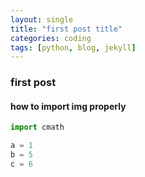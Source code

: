 ```yaml
---
layout: single
title: "first post title"
categories: coding
tags: [python, blog, jekyll]
---
```


### first post

#### how to import img properly

```python
import cmath

a = 1
b = 5
c = 6
```
